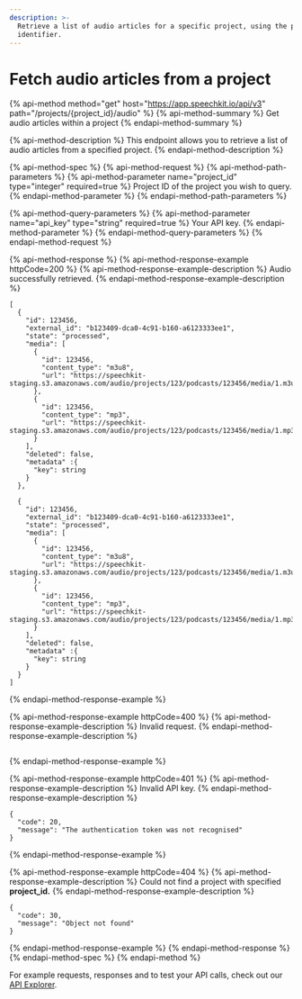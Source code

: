 ```yaml
---
description: >-
  Retrieve a list of audio articles for a specific project, using the project_id
  identifier.
---
```


# Fetch audio articles from a project

{% api-method method="get" host="https://app.speechkit.io/api/v3" path="/projects/{project\_id}/audio" %}
{% api-method-summary %}
Get audio articles within a project
{% endapi-method-summary %}

{% api-method-description %}
This endpoint allows you to retrieve a list of audio articles from a specified project.
{% endapi-method-description %}

{% api-method-spec %}
{% api-method-request %}
{% api-method-path-parameters %}
{% api-method-parameter name="project\_id" type="integer" required=true %}
Project ID of the project you wish to query.
{% endapi-method-parameter %}
{% endapi-method-path-parameters %}

{% api-method-query-parameters %}
{% api-method-parameter name="api\_key" type="string" required=true %}
Your API key.
{% endapi-method-parameter %}
{% endapi-method-query-parameters %}
{% endapi-method-request %}

{% api-method-response %}
{% api-method-response-example httpCode=200 %}
{% api-method-response-example-description %}
Audio successfully retrieved.
{% endapi-method-response-example-description %}

```
[
  {
    "id": 123456,
    "external_id": "b123409-dca0-4c91-b160-a6123333ee1",
    "state": "processed",
    "media": [
      {
        "id": 123456,
        "content_type": "m3u8",
        "url": "https://speechkit-staging.s3.amazonaws.com/audio/projects/123/podcasts/123456/media/1.m3u8"
      },
      {
        "id": 123456,
        "content_type": "mp3",
        "url": "https://speechkit-staging.s3.amazonaws.com/audio/projects/123/podcasts/123456/media/1.mp3"
      }
    ],
    "deleted": false,
    "metadata" :{
      "key": string
    }
  },
  
  {
    "id": 123456,
    "external_id": "b123409-dca0-4c91-b160-a6123333ee1",
    "state": "processed",
    "media": [
      {
        "id": 123456,
        "content_type": "m3u8",
        "url": "https://speechkit-staging.s3.amazonaws.com/audio/projects/123/podcasts/123456/media/1.m3u8"
      },
      {
        "id": 123456,
        "content_type": "mp3",
        "url": "https://speechkit-staging.s3.amazonaws.com/audio/projects/123/podcasts/123456/media/1.mp3"
      }
    ],
    "deleted": false,
    "metadata" :{
      "key": string
    }
  }
]
```
{% endapi-method-response-example %}

{% api-method-response-example httpCode=400 %}
{% api-method-response-example-description %}
Invalid request.
{% endapi-method-response-example-description %}

```

```
{% endapi-method-response-example %}

{% api-method-response-example httpCode=401 %}
{% api-method-response-example-description %}
Invalid API key.
{% endapi-method-response-example-description %}

```
{
  "code": 20,
  "message": "The authentication token was not recognised"
}
```
{% endapi-method-response-example %}

{% api-method-response-example httpCode=404 %}
{% api-method-response-example-description %}
Could not find a project with specified **project\_id.**
{% endapi-method-response-example-description %}

```
{
  "code": 30,
  "message": "Object not found"
}
```
{% endapi-method-response-example %}
{% endapi-method-response %}
{% endapi-method-spec %}
{% endapi-method %}

For example requests, responses and to test your API calls, check out our [API Explorer](https://app.speechkit.io/api/documentation).

